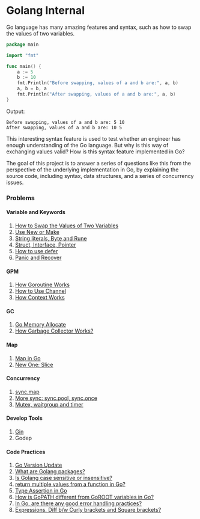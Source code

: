# Golang Internal



Go language has many amazing features and syntax, such as how to swap the values of two variables.

```go
package main

import "fmt"

func main() {
    a := 5
    b := 10
    fmt.Println("Before swapping, values of a and b are:", a, b)
    a, b = b, a
    fmt.Println("After swapping, values of a and b are:", a, b)
}
```

Output:

```
Before swapping, values of a and b are: 5 10
After swapping, values of a and b are: 10 5
```



This interesting syntax feature is used to test whether an engineer has enough understanding of the Go language. But why is this way of exchanging values valid? How is this syntax feature implemented in Go?

The goal of this project is to answer a series of questions like this from the perspective of the underlying implementation in Go, by explaining the source code, including syntax, data structures, and a series of concurrency issues.



### Problems

#### Variable and Keywords

1. [How to Swap the Values of Two Variables](problems/swap-the-values-of-two-variables.md)
2. [Use New or Make](problems/use-new-or-make.md)
3. [String literals, Byte and Rune](problems/string.md)
4. [Struct, Interface, Pointer](problems/struct-interface-pointer.md)
5. [How to use defer](problems/defer.md)
6. [Panic and Recover](problems/panic-and-recover.md)



#### GPM

1. [How Goroutine Works](problems/how-goroutine-works.md)
2. [How to Use Channel](problems/how-to-use-channel.md)
3. [How Context Works](problems/how-context-works.md)



#### GC

1. [Go Memory Allocate](problems/go-memory-allocate.md)
2. [How Garbage Collector Works? ]()



#### Map

1. [Map in Go](problems/map-in-go.md)
2. [New One: Slice](problems/new-one-slice.md)



#### Concurrency

1. [sync.map](problems/sync-map.md)
2. [More sync: sync.pool, sync.once](problems/more-sync.md)
3. [Mutex, waitgroup and timer](problems/more-concurrency-tools.md)



#### Develop Tools

1. [Gin](problems/gin.md)
2. Godep

 

#### Code Practices

1. [Go Version Update](problems/go-versions.md)
2. [What are Golang packages?](problems/package.md)
3. [Is Golang case sensitive or insensitive?](problems/golang-sensitive-problem.md)
4. [return multiple values from a function in Go?](problems/return-multiple-values.md)
5. [Type Assertion in Go](problems/type-aeeertion.md)
6. [How is GoPATH different from GoROOT variables in Go?](problems/gopath-and-goroot.md)
7. [In Go, are there any good error handling practices?](problems/error-handling.md)
8. [Expressions. Diff b/w Curly brackets and Square brackets?](problems/curly-brackets-and-square-brackets.md)
